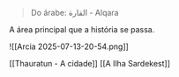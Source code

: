> Do árabe: القارة - Alqara

A área principal que a história se passa.

![[Arcia 2025-07-13-20-54.png]]


[[Thauratun - A cidade]]
[[A Ilha Sardekest]]